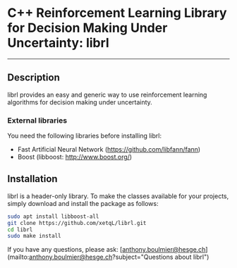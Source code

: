 # C++ Reinforcement Learning Library for Decision Making Under Uncertainty: librl 

---
## Description
librl provides an easy and generic way to use reinforcement learning algorithms for decision making under uncertainty.

### External libraries
You need the following libraries before installing librl:
- Fast Artificial Neural Network (https://github.com/libfann/fann)
- Boost (libboost: http://www.boost.org/)
## Installation
librl is a header-only library. To make the classes available for your projects, simply download and install the package as follows:

```bash
sudo apt install libboost-all
git clone https://github.com/xetqL/librl.git
cd librl
sudo make install
```

If you have any questions, please ask: [anthony.boulmier@hesge.ch](mailto:anthony.boulmier@hesge.ch?subject="Questions about librl")


